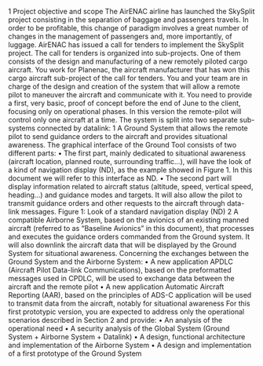 1 Project objective and scope
The AirENAC airline has launched the SkySplit project consisting in the separation of baggage and passengers travels. In order to be profitable, this change of paradigm involves a great number of changes in the management of passengers and, more importantly, of luggage. AirENAC has issued a call for tenders to implement the SkySplit project. The call for tenders is organized into sub-projects. One of them consists of the design and manufacturing of a new remotely piloted cargo aircraft.
You work for Planenac, the aircraft manufacturer that has won this cargo aircraft sub-project of the call for tenders. You and your team are in charge of the design and creation of the system that will allow a remote pilot to maneuver the aircraft and communicate with it.
You need to provide a first, very basic, proof of concept before the end of June to the client, focusing only on operational phases. In this version the remote-pilot will control only one aircraft at a time.
The system is split into two separate sub-systems connected by datalink:
1 A Ground System that allows the remote pilot to send guidance orders to the aircraft and provides situational awareness. The graphical interface of the Ground Tool consists of two different parts:
• The first part, mainly dedicated to situational awareness (aircraft location, planned route, surrounding traffic...), will have the look of a kind of navigation display (ND), as the example showed in Figure 1. In this document we will refer to this interface as ND.
• The second part will display information related to aircraft status (altitude, speed, vertical speed, heading...) and guidance modes and targets. It will also allow the pilot to transmit guidance orders and other requests to the aircraft through data- link messages.
Figure 1: Look of a standard navigation display (ND)
 2 A compatible Airborne System, based on the avionics of an existing manned aircraft (referred to as “Baseline Avionics” in this document), that processes and executes the guidance orders commanded from the Ground system. It will also downlink the aircraft data that will be displayed by the Ground System for situational awareness.
Concerning the exchanges between the Ground System and the Airborne System:
• A new application APDLC (Aircraft Pilot Data-link Communications), based on the preformatted messages
used in CPDLC, will be used to exchange data between the aircraft and the remote pilot
• A new application Automatic Aircraft Reporting (AAR), based on the principles of ADS-C application will
be used to transmit data from the aircraft, notably for situational awareness
For this first prototypic version, you are expected to address only the operational scenarios described in Section 2 and provide:
• An analysis of the operational need
• A security analysis of the Global System (Ground System + Airborne System + Datalink) 
• A design, functional architecture and implementation of the Airborne System
• A design and implementation of a first prototype of the Ground System
